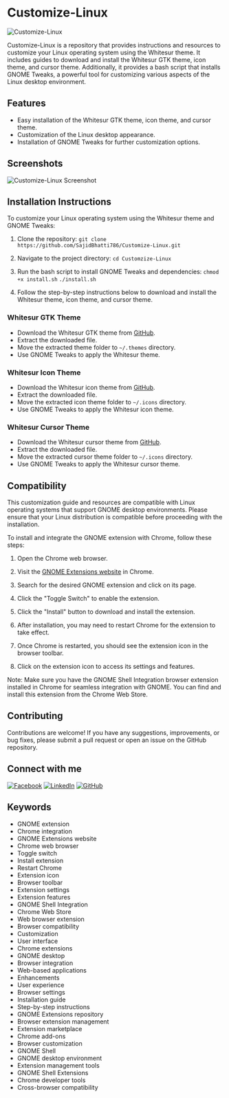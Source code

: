 # Customize-Linux

![Customize-Linux](https://itsfoss.com/content/images/wordpress/2021/04/whitesur-theme.png)


Customize-Linux is a repository that provides instructions and resources to customize your Linux operating system using the Whitesur theme. It includes guides to download and install the Whitesur GTK theme, icon theme, and cursor theme. Additionally, it provides a bash script that installs GNOME Tweaks, a powerful tool for customizing various aspects of the Linux desktop environment.

## Features

- Easy installation of the Whitesur GTK theme, icon theme, and cursor theme.
- Customization of the Linux desktop appearance.
- Installation of GNOME Tweaks for further customization options.

## Screenshots

![Customize-Linux Screenshot](https://images.pling.com/img/00/00/32/24/44/1400424/screenshot-20220210-145749.png)

## Installation Instructions

To customize your Linux operating system using the Whitesur theme and GNOME Tweaks:

1. Clone the repository: `git clone https://github.com/SajidBhatti786/Customize-Linux.git`

2. Navigate to the project directory: `cd Customzize-Linux`

3. Run the bash script to install GNOME Tweaks and dependencies:
`chmod +x install.sh`
`./install.sh`

4. Follow the step-by-step instructions below to download and install the Whitesur theme, icon theme, and cursor theme.

### Whitesur GTK Theme

- Download the Whitesur GTK theme from [GitHub](https://github.com/vinceliuice/WhiteSur-gtk-theme).
- Extract the downloaded file.
- Move the extracted theme folder to `~/.themes` directory.
- Use GNOME Tweaks to apply the Whitesur theme.

### Whitesur Icon Theme

- Download the Whitesur icon theme from [GitHub](https://github.com/vinceliuice/WhiteSur-icon-theme).
- Extract the downloaded file.
- Move the extracted icon theme folder to `~/.icons` directory.
- Use GNOME Tweaks to apply the Whitesur icon theme.

### Whitesur Cursor Theme

- Download the Whitesur cursor theme from [GitHub](https://github.com/vinceliuice/WhiteSur-cursors).
- Extract the downloaded file.
- Move the extracted cursor theme folder to `~/.icons` directory.
- Use GNOME Tweaks to apply the Whitesur cursor theme.

## Compatibility

This customization guide and resources are compatible with Linux operating systems that support GNOME desktop environments. Please ensure that your Linux distribution is compatible before proceeding with the installation.

To install and integrate the GNOME extension with Chrome, follow these steps:

1. Open the Chrome web browser.

2. Visit the [GNOME Extensions website](https://extensions.gnome.org/) in Chrome.

3. Search for the desired GNOME extension and click on its page.

4. Click the "Toggle Switch" to enable the extension.

5. Click the "Install" button to download and install the extension.

6. After installation, you may need to restart Chrome for the extension to take effect.

7. Once Chrome is restarted, you should see the extension icon in the browser toolbar.

8. Click on the extension icon to access its settings and features.

Note: Make sure you have the GNOME Shell Integration browser extension installed in Chrome for seamless integration with GNOME. You can find and install this extension from the Chrome Web Store.


## Contributing

Contributions are welcome! If you have any suggestions, improvements, or bug fixes, please submit a pull request or open an issue on the GitHub repository.

## Connect with me

[![Facebook](https://img.shields.io/badge/Facebook-Follow-blue)](https://www.facebook.com/profile.php?id=100026991042689&mibextid=ZbWKwL)
[![LinkedIn](https://img.shields.io/badge/LinkedIn-Connect-blue)](https://www.linkedin.com/in/sajid-bhatti-b2436b24a)
[![GitHub](https://img.shields.io/github/followers/YOUR_GITHUB_USERNAME?style=social)](https://github.com/SajidBhatti786)

## Keywords

- GNOME extension
- Chrome integration
- GNOME Extensions website
- Chrome web browser
- Toggle switch
- Install extension
- Restart Chrome
- Extension icon
- Browser toolbar
- Extension settings
- Extension features
- GNOME Shell Integration
- Chrome Web Store
- Web browser extension
- Browser compatibility
- Customization
- User interface
- Chrome extensions
- GNOME desktop
- Browser integration
- Web-based applications
- Enhancements
- User experience
- Browser settings
- Installation guide
- Step-by-step instructions
- GNOME Extensions repository
- Browser extension management
- Extension marketplace
- Chrome add-ons
- Browser customization
- GNOME Shell
- GNOME desktop environment
- Extension management tools
- GNOME Shell Extensions
- Chrome developer tools
- Cross-browser compatibility


